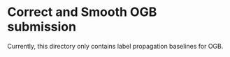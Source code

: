 # Correct and Smooth OGB submission

Currently, this directory only contains label propagation baselines for OGB.
